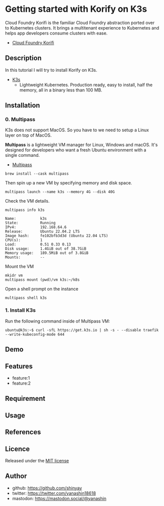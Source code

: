 # Getting started with Korify on K3s

Cloud Foundry Korifi is the familiar Cloud Foundry abstraction ported over to Kubernetes clusters. It brings a multitenant experience to Kubernetes and helps app developers consume clusters with ease.

- [Cloud Foundry Korifi](https://www.cloudfoundry.org/technology/korifi/)

## Description

In this tutorial I will try to install Korify on K3s.

- [K3s](https://k3s.io/)
  - Lightweight Kubernetes. Production ready, easy to install, half the memory, all in a binary less than 100 MB.

## Installation

### 0. Multipass

K3s does not support MacOS. So you have to we need to setup a Linux layer on top of MacOS.

**Multipass** is a lightweight VM manager for Linux, Windows and macOS. It's designed for developers who want a fresh Ubuntu environment with a single command.

- [Multipass](https://github.com/canonical/multipass)

```shell
brew install --cask multipass
```

Then spin up a new VM by specifying memory and disk space.

```shell
multipass launch --name k3s --memory 4G --disk 40G
```

Check the VM details.

```shell
multipass info k3s
```

```shell
Name:           k3s
State:          Running
IPv4:           192.168.64.6
Release:        Ubuntu 22.04.2 LTS
Image hash:     fe102bfb3d3d (Ubuntu 22.04 LTS)
CPU(s):         1
Load:           0.51 0.33 0.13
Disk usage:     1.4GiB out of 38.7GiB
Memory usage:   189.5MiB out of 3.8GiB
Mounts:         --
```

Mount the VM

```shell
mkidr vm
multipass mount (pwd)/vm k3s:~/k8s
```

Open a shell prompt on the instance

```shell
multipass shell k3s
```

### 1. Install K3s

Run the following command inside of Multipass VM:

```shell
ubuntu@k3s:~$ curl -sfL https://get.k3s.io | sh -s - --disable traefik --write-kubeconfig-mode 644
```

## Demo

## Features

- feature:1
- feature:2

## Requirement

## Usage

## References

## Licence

Released under the [MIT license](https://gist.githubusercontent.com/shinyay/56e54ee4c0e22db8211e05e70a63247e/raw/34c6fdd50d54aa8e23560c296424aeb61599aa71/LICENSE)

## Author

- github: <https://github.com/shinyay>
- twitter: <https://twitter.com/yanashin18618>
- mastodon: <https://mastodon.social/@yanashin>
